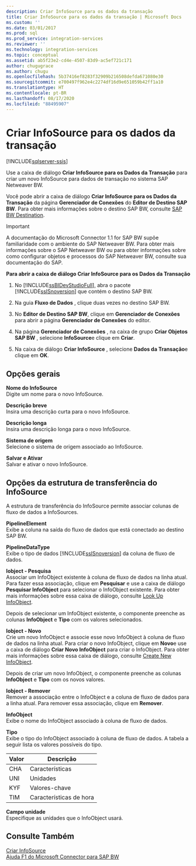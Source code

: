 ```yaml
---
description: Criar InfoSource para os dados da transação
title: Criar InfoSource para os dados da transação | Microsoft Docs
ms.custom: ''
ms.date: 03/01/2017
ms.prod: sql
ms.prod_service: integration-services
ms.reviewer: ''
ms.technology: integration-services
ms.topic: conceptual
ms.assetid: ab5f23e2-cd4e-4507-83d9-ac5ef721c171
author: chugugrace
ms.author: chugu
ms.openlocfilehash: 5b37416ef8283f32909b216508defda671080e30
ms.sourcegitcommit: e700497f962e4c2274df16d9e651059b42ff1a10
ms.translationtype: HT
ms.contentlocale: pt-BR
ms.lasthandoff: 08/17/2020
ms.locfileid: "88495907"
---
```

# <a name="create-infosource-for-transaction-data"></a>Criar InfoSource para os dados da transação

[!INCLUDE[sqlserver-ssis](../../includes/applies-to-version/sqlserver-ssis.md)]


  Use a caixa de diálogo **Criar InfoSource para os Dados da Transação** para criar um novo InfoSource para dados de transação no sistema SAP Netweaver BW.  
  
 Você pode abrir a caixa de diálogo **Criar InfoSource para os Dados da Transação** da página **Gerenciador de Conexões** do **Editor de Destino SAP BW**. Para obter mais informações sobre o destino SAP BW, consulte [SAP BW Destination](../../integration-services/data-flow/sap-bw-destination.md).  
  
> [!IMPORTANT]  
>  A documentação do Microsoft Connector 1.1 for SAP BW supõe familiaridade com o ambiente do SAP Netweaver BW. Para obter mais informações sobre o SAP Netweaver BW ou para obter informações sobre como configurar objetos e processos do SAP Netweaver BW, consulte sua documentação do SAP.  
  
 **Para abrir a caixa de diálogo Criar InfoSource para os Dados da Transação**  
  
1.  No [!INCLUDE[ssBIDevStudioFull](../../includes/ssbidevstudiofull-md.md)], abra o pacote [!INCLUDE[ssISnoversion](../../includes/ssisnoversion-md.md)] que contém o destino SAP BW.  
  
2.  Na guia **Fluxo de Dados** , clique duas vezes no destino SAP BW.  
  
3.  No **Editor de Destino SAP BW**, clique em **Gerenciador de Conexões** para abrir a página **Gerenciador de Conexões** do editor.  
  
4.  Na página **Gerenciador de Conexões** , na caixa de grupo **Criar Objetos SAP BW** , selecione **InfoSource**e clique em **Criar**.  
  
5.  Na caixa de diálogo **Criar InfoSource** , selecione **Dados da Transação**e clique em **OK**.  
  
## <a name="general-options"></a>Opções gerais  
 **Nome do InfoSource**  
 Digite um nome para o novo InfoSource.  
  
 **Descrição breve**  
 Insira uma descrição curta para o novo InfoSource.  
  
 **Descrição longa**  
 Insira uma descrição longa para o novo InfoSource.  
  
 **Sistema de origem**  
 Selecione o sistema de origem associado ao InfoSource.  
  
 **Salvar e Ativar**  
 Salvar e ativar o novo InfoSource.  
  
## <a name="infosource-transfer-structure-options"></a>Opções da estrutura de transferência do InfoSource  
 A estrutura de transferência do InfoSource permite associar colunas de fluxo de dados a InfoSources.  
  
 **PipelineElement**  
 Exibe a coluna na saída do fluxo de dados que está conectado ao destino SAP BW.  
  
 **PipelineDataType**  
 Exibe o tipo de dados [!INCLUDE[ssISnoversion](../../includes/ssisnoversion-md.md)] da coluna de fluxo de dados.  
  
 **Iobject - Pesquisa**  
 Associar um InfoObject existente à coluna de fluxo de dados na linha atual. Para fazer essa associação, clique em **Pesquisar** e use a caixa de diálogo **Pesquisar InfoObject** para selecionar o InfoObject existente. Para obter mais informações sobre essa caixa de diálogo, consulte [Look Up InfoObject](../../integration-services/data-flow/look-up-infoobject.md).  
  
 Depois de selecionar um InfoObject existente, o componente preenche as colunas **InfoObject** e **Tipo** com os valores selecionados.  
  
 **Iobject - Novo**  
 Crie um novo InfoObject e associe esse novo InfoObject à coluna de fluxo de dados na linha atual. Para criar o novo InfoObject, clique em **Novo**e use a caixa de diálogo **Criar Novo InfoObject** para criar o InfoObject. Para obter mais informações sobre essa caixa de diálogo, consulte [Create New InfoObject](../../integration-services/data-flow/create-new-infoobject.md).  
  
 Depois de criar um novo InfoObject, o componente preenche as colunas **InfoObject** e **Tipo** com os novos valores.  
  
 **Iobject - Remover**  
 Remover a associação entre o InfoObject e a coluna de fluxo de dados para a linha atual. Para remover essa associação, clique em **Remover**.  
  
 **InfoObject**  
 Exibe o nome do InfoObject associado à coluna de fluxo de dados.  
  
 **Tipo**  
 Exibe o tipo do InfoObject associado à coluna de fluxo de dados. A tabela a seguir lista os valores possíveis do tipo.  
  
|Valor|Descrição|  
|-----------|-----------------|  
|CHA|Características|  
|UNI|Unidades|  
|KYF|Valores-chave|  
|TIM|Características de hora|  
  
 **Campo unidade**  
 Especifique as unidades que o InfoObject usará.  
  
## <a name="see-also"></a>Consulte Também  
 [Criar InfoSource](../../integration-services/data-flow/create-infosource.md)   
 [Ajuda F1 do Microsoft Connector para SAP BW](../../integration-services/microsoft-connector-for-sap-bw-f1-help.md)  
  
  
